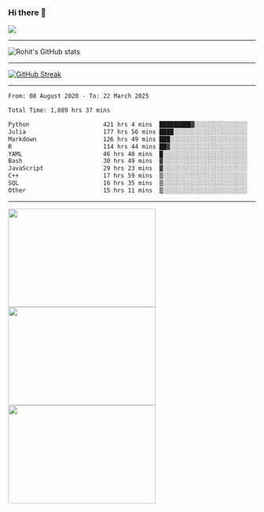 ### Hi there 👋

 ![](https://komarev.com/ghpvc/?username=RohitRathore1&color=blueviolet)

<hr/>

![Rohit's GitHub stats](https://github-readme-stats.vercel.app/api?username=RohitRathore1&show_icons=true&theme=transparent)

<hr/>

[![GitHub Streak](http://github-readme-streak-stats.herokuapp.com?user=RohitRathore1&theme=dark&mode=weekly)](https://git.io/streak-stats)

<hr/>

<!--START_SECTION:waka-->

```txt
From: 08 August 2020 - To: 22 March 2025

Total Time: 1,089 hrs 37 mins

Python                     421 hrs 4 mins  █████████▓░░░░░░░░░░░░░░░   38.64 %
Julia                      177 hrs 56 mins ████░░░░░░░░░░░░░░░░░░░░░   16.33 %
Markdown                   126 hrs 49 mins ███░░░░░░░░░░░░░░░░░░░░░░   11.64 %
R                          114 hrs 44 mins ██▓░░░░░░░░░░░░░░░░░░░░░░   10.53 %
YAML                       46 hrs 40 mins  █░░░░░░░░░░░░░░░░░░░░░░░░   04.28 %
Bash                       30 hrs 49 mins  ▓░░░░░░░░░░░░░░░░░░░░░░░░   02.83 %
JavaScript                 29 hrs 23 mins  ▓░░░░░░░░░░░░░░░░░░░░░░░░   02.70 %
C++                        17 hrs 59 mins  ▒░░░░░░░░░░░░░░░░░░░░░░░░   01.65 %
SQL                        16 hrs 35 mins  ▒░░░░░░░░░░░░░░░░░░░░░░░░   01.52 %
Other                      15 hrs 11 mins  ▒░░░░░░░░░░░░░░░░░░░░░░░░   01.39 %
```

<!--END_SECTION:waka-->

<hr/>

<p>
  <img src="https://wakatime.com/share/@TeAmp0is0N/0205e68a-e5ed-48bf-b870-3c94c1fa77d3.svg" width="300" height="200">
  <img src="https://wakatime.com/share/@TeAmp0is0N/3935ee43-08a3-493e-8b95-60c1f9204b15.svg" width="300" height="200">
  <img src="https://wakatime.com/share/@TeAmp0is0N/8717aacc-7340-44e0-abb1-987dc9823fcd.svg" width="300" height="200">
</p>




